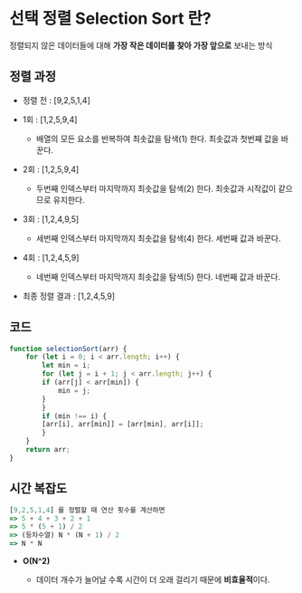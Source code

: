 # 선택 정렬 Selection Sort 란?

정렬되지 않은 데이터들에 대해 **가장 작은 데이터를 찾아 가장 앞으로** 보내는 방식

## 정렬 과정

- 정렬 전 : [9,2,5,1,4]

- 1회 : [1,2,5,9,4] 
    - 배열의 모든 요소를 반복하여 최솟값을 탐색(1) 한다. 최솟값과 첫번쨰 값을 바꾼다.
- 2회 : [1,2,5,9,4]
    - 두번째 인덱스부터 마지막까지 최솟값을 탐색(2) 한다. 최솟값과 시작값이 같으므로 유지한다.
- 3회 : [1,2,4,9,5]
    - 세번째 인덱스부터 마지막까지 최솟값을 탐색(4) 한다. 세번째 값과 바꾼다.
- 4회 : [1,2,4,5,9]
    - 네번째 인덱스부터 마지막까지 최솟값을 탐색(5) 한다. 네번째 값과 바꾼다.

- 최종 정렬 결과 : [1,2,4,5,9]

## 코드
```js
function selectionSort(arr) {
    for (let i = 0; i < arr.length; i++) {
        let min = i;
        for (let j = i + 1; j < arr.length; j++) {
        if (arr[j] < arr[min]) {
            min = j;
        }
        }
        if (min !== i) {
        [arr[i], arr[min]] = [arr[min], arr[i]];
        }
    }
    return arr;
}
```

## 시간 복잡도

```js
[9,2,5,1,4] 를 정렬할 때 연산 횟수를 계산하면
=> 5 + 4 + 3 + 2 + 1
=> 5 * (5 + 1) / 2
=> (등차수열) N * (N + 1) / 2
=> N * N
```

- **O(N^2)**
    
    - 데이터 개수가 늘어날 수록 시간이 더 오래 걸리기 때문에 **비효율적**이다.